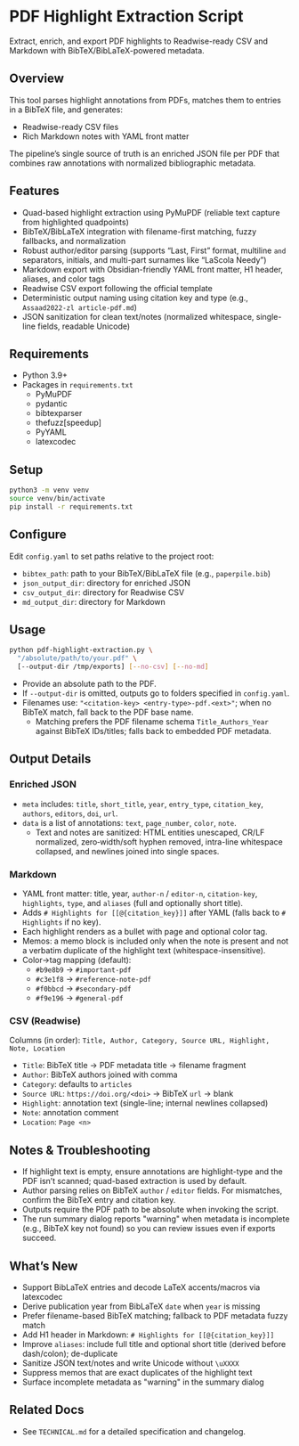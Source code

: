 # PDF Highlight Extraction Script

Extract, enrich, and export PDF highlights to Readwise-ready CSV and Markdown with BibTeX/BibLaTeX-powered metadata.

## Overview

This tool parses highlight annotations from PDFs, matches them to entries in a BibTeX file, and generates:
- Readwise-ready CSV files
- Rich Markdown notes with YAML front matter

The pipeline’s single source of truth is an enriched JSON file per PDF that combines raw annotations with normalized bibliographic metadata.

## Features

- Quad-based highlight extraction using PyMuPDF (reliable text capture from highlighted quadpoints)
- BibTeX/BibLaTeX integration with filename-first matching, fuzzy fallbacks, and normalization
- Robust author/editor parsing (supports “Last, First” format, multiline `and` separators, initials, and multi-part surnames like “LaScola Needy”)
- Markdown export with Obsidian-friendly YAML front matter, H1 header, aliases, and color tags
- Readwise CSV export following the official template
- Deterministic output naming using citation key and type (e.g., `Assaad2022-zl article-pdf.md`)
- JSON sanitization for clean text/notes (normalized whitespace, single-line fields, readable Unicode)

## Requirements

- Python 3.9+
- Packages in `requirements.txt`
    - PyMuPDF
    - pydantic
    - bibtexparser
    - thefuzz[speedup]
    - PyYAML
    - latexcodec

## Setup

```bash
python3 -m venv venv
source venv/bin/activate
pip install -r requirements.txt
```

## Configure

Edit `config.yaml` to set paths relative to the project root:
- `bibtex_path`: path to your BibTeX/BibLaTeX file (e.g., `paperpile.bib`)
- `json_output_dir`: directory for enriched JSON
- `csv_output_dir`: directory for Readwise CSV
- `md_output_dir`: directory for Markdown

## Usage

```bash
python pdf-highlight-extraction.py \
  "/absolute/path/to/your.pdf" \
  [--output-dir /tmp/exports] [--no-csv] [--no-md]
```

- Provide an absolute path to the PDF.
- If `--output-dir` is omitted, outputs go to folders specified in `config.yaml`.
- Filenames use: `"<citation-key> <entry-type>-pdf.<ext>"`; when no BibTeX match, fall back to the PDF base name.
  - Matching prefers the PDF filename schema `Title_Authors_Year` against BibTeX IDs/titles; falls back to embedded PDF metadata.

## Output Details

### Enriched JSON
- `meta` includes: `title`, `short_title`, `year`, `entry_type`, `citation_key`, `authors`, `editors`, `doi`, `url`.
- `data` is a list of annotations: `text`, `page_number`, `color`, `note`.
  - Text and notes are sanitized: HTML entities unescaped, CR/LF normalized, zero‑width/soft hyphen removed, intra-line whitespace collapsed, and newlines joined into single spaces.

### Markdown
- YAML front matter: title, year, `author-n` / `editor-n`, `citation-key`, `highlights`, `type`, and `aliases` (full and optionally short title).
- Adds `# Highlights for [[@{citation_key}]]` after YAML (falls back to `# Highlights` if no key).
- Each highlight renders as a bullet with page and optional color tag.
- Memos: a memo block is included only when the note is present and not a verbatim duplicate of the highlight text (whitespace-insensitive).
- Color→tag mapping (default):
  - `#b9e8b9` → `#important-pdf`
  - `#c3e1f8` → `#reference-note-pdf`
  - `#f0bbcd` → `#secondary-pdf`
  - `#f9e196` → `#general-pdf`

### CSV (Readwise)

Columns (in order): `Title, Author, Category, Source URL, Highlight, Note, Location`

- `Title`: BibTeX title → PDF metadata title → filename fragment
- `Author`: BibTeX authors joined with comma
- `Category`: defaults to `articles`
- `Source URL`: `https://doi.org/<doi>` → BibTeX `url` → blank
- `Highlight`: annotation text (single-line; internal newlines collapsed)
- `Note`: annotation comment
- `Location`: `Page <n>`

## Notes & Troubleshooting

- If highlight text is empty, ensure annotations are highlight-type and the PDF isn’t scanned; quad-based extraction is used by default.
- Author parsing relies on BibTeX `author` / `editor` fields. For mismatches, confirm the BibTeX entry and citation key.
- Outputs require the PDF path to be absolute when invoking the script.
- The run summary dialog reports "warning" when metadata is incomplete (e.g., BibTeX key not found) so you can review issues even if exports succeed.

## What’s New

- Support BibLaTeX entries and decode LaTeX accents/macros via latexcodec
- Derive publication year from BibLaTeX `date` when `year` is missing
- Prefer filename-based BibTeX matching; fallback to PDF metadata fuzzy match
- Add H1 header in Markdown: `# Highlights for [[@{citation_key}]]`
- Improve `aliases`: include full title and optional short title (derived before dash/colon); de-duplicate
- Sanitize JSON text/notes and write Unicode without `\uXXXX`
- Suppress memos that are exact duplicates of the highlight text
- Surface incomplete metadata as "warning" in the summary dialog

## Related Docs

- See `TECHNICAL.md` for a detailed specification and changelog.
